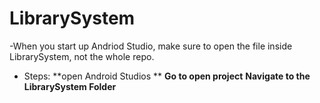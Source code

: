 # LibrarySystem
-When you start up Andriod Studio, make sure to open the file inside LibrarySystem, not the whole repo. 
- Steps:
 **open Android Studios **
 **Go to open project**
 **Navigate to the LibrarySystem Folder**
